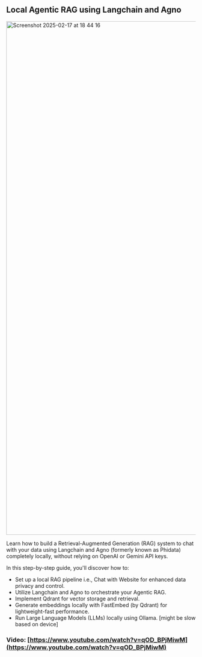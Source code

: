 ## Local Agentic RAG using Langchain and Agno

<img width="1366" alt="Screenshot 2025-02-17 at 18 44 16" src="https://github.com/user-attachments/assets/d05fc619-a60d-4d65-ac30-d94f2db1a63d" />

Learn how to build a Retrieval-Augmented Generation (RAG) system to chat with your data using Langchain and Agno (formerly known as Phidata) completely locally, without relying on OpenAI or Gemini API keys.

In this step-by-step guide, you'll discover how to:

- Set up a local RAG pipeline i.e., Chat with Website for enhanced data privacy and control.
- Utilize Langchain and Agno to orchestrate your Agentic RAG.
- Implement Qdrant for vector storage and retrieval.
- Generate embeddings locally with FastEmbed (by Qdrant) for lightweight-fast performance.
- Run Large Language Models (LLMs) locally using Ollama. [might be slow based on device]

### Video: [https://www.youtube.com/watch?v=qOD_BPjMiwM](https://www.youtube.com/watch?v=qOD_BPjMiwM)

